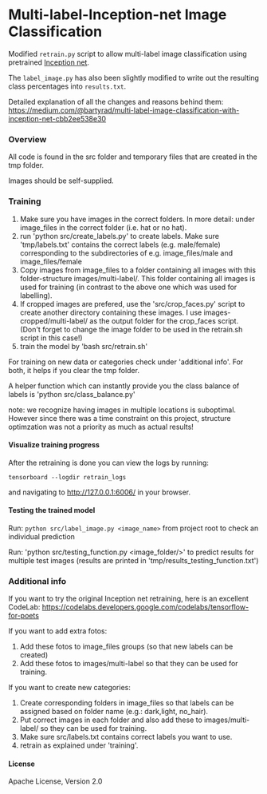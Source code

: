 # Multi-label-Inception-net Image Classification
Modified `retrain.py` script to allow multi-label image classification using pretrained [Inception net](https://github.com/tensorflow/models/tree/master/research/inception).

The `label_image.py` has also been slightly modified to write out the resulting class percentages into `results.txt`. 

Detailed explanation of all the changes and reasons behind them: 
https://medium.com/@bartyrad/multi-label-image-classification-with-inception-net-cbb2ee538e30

### Overview
All code is found in the src folder and temporary files that are created in the tmp folder. 

Images should be self-supplied.

### Training
1. Make sure you have images in the correct folders. In more detail: under image_files in the correct folder (i.e. hat or no hat).
2. run 'python src/create_labels.py' to create labels. Make sure 'tmp/labels.txt' contains the correct labels (e.g. male/female) corresponding to the subdirectories of e.g. image_files/male and image_files/female
3. Copy images from image_files to a folder containing all images with this folder-structure images/multi-label/. This folder containing all images is used for training (in contrast to the above one which was used for labelling). 
4. If cropped images are prefered, use the 'src/crop_faces.py' script to create another directory containing these images. I use images-cropped/multi-label/ as the output folder for the crop_faces script. (Don't forget to change the image folder to be used in the retrain.sh script in this case!)
4. train the model by 'bash src/retrain.sh'

For training on new data or categories check under 'additional info'. For both, it helps if you clear the tmp folder. 

A helper function which can instantly provide you the class balance of labels is 'python src/class_balance.py'

note: we recognize having images in multiple locations is suboptimal. However since there was a time constraint on this project, structure optimzation was not a priority as much as actual results! 

#### Visualize training progress
After the retraining is done you can view the logs by running:

`tensorboard --logdir retrain_logs`

and navigating to http://127.0.0.1:6006/ in your browser.

#### Testing the trained model
Run: `python src/label_image.py <image_name>` from project root to check an individual prediction

Run: 'python src/testing_function.py <image_folder/>' to predict results for multiple test images (results are printed in 'tmp/results_testing_function.txt')


### Additional info
If you want to try the original Inception net retraining, here is an excellent CodeLab: https://codelabs.developers.google.com/codelabs/tensorflow-for-poets

If you want to add extra fotos:
1. Add these fotos to image_files groups (so that new labels can be created)
2. Add these fotos to images/multi-label so that they can be used for training. 

If you want to create new categories:
1. Create corresponding folders in image_files so that labels can be assigned based on folder name (e.g.: dark,light, no_hair).
2. Put correct images in each folder and also add these to images/multi-label/ so they can be used for training.
3. Make sure src/labels.txt contains correct labels you want to use. 
4. retrain as explained under 'training'.

#### License
Apache License, Version 2.0
